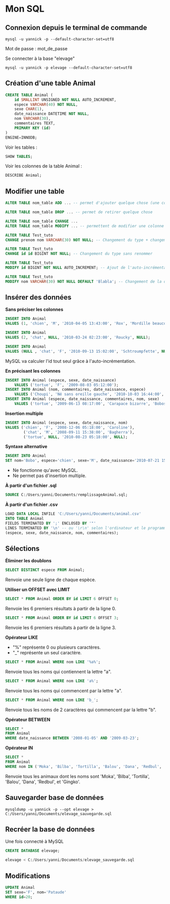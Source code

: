 # Mon SQL

## Connexion depuis le terminal de commande
```
mysql -u yannick -p --default-character-set=utf8
```
Mot de passe : mot_de_passe

Se connecter à la base "elevage"
```
mysql -u yannick -p elevage --default-character-set=utf8
```

## Création d'une table Animal
```sql
CREATE TABLE Animal (
    id SMALLINT UNSIGNED NOT NULL AUTO_INCREMENT,
    espece VARCHAR(40) NOT NULL,
    sexe CHAR(1),
    date_naissance DATETIME NOT NULL,
    nom VARCHAR(30),
    commentaires TEXT,
    PRIMARY KEY (id)
)
ENGINE=INNODB;
```
Voir les tables :
```sql
SHOW TABLES;
```
Voir les colonnes de la table Animal :
```sql
DESCRIBE Animal;
```

## Modifier une table
```sql
ALTER TABLE nom_table ADD ... -- permet d'ajouter quelque chose (une colonne par exemple)

ALTER TABLE nom_table DROP ... -- permet de retirer quelque chose 

ALTER TABLE nom_table CHANGE ...
ALTER TABLE nom_table MODIFY ... -- permettent de modifier une colonne
```

```sql
ALTER TABLE Test_tuto 
CHANGE prenom nom VARCHAR(30) NOT NULL; -- Changement du type + changement du nom

ALTER TABLE Test_tuto 
CHANGE id id BIGINT NOT NULL; -- Changement du type sans renommer

ALTER TABLE Test_tuto
MODIFY id BIGINT NOT NULL AUTO_INCREMENT; -- Ajout de l'auto-incrémentation

ALTER TABLE Test_tuto 
MODIFY nom VARCHAR(30) NOT NULL DEFAULT 'Blabla'; -- Changement de la description (même type mais ajout d'une valeur par défaut)
```

## Insérer des données

**Sans préciser les colonnes**
```sql
INSERT INTO Animal 
VALUES (1, 'chien', 'M', '2010-04-05 13:43:00', 'Rox', 'Mordille beaucoup');
```
```sql
INSERT INTO Animal 
VALUES (2, 'chat', NULL, '2010-03-24 02:23:00', 'Roucky', NULL);
```
```sql
INSERT INTO Animal 
VALUES (NULL , 'chat', 'F', '2010-09-13 15:02:00', 'Schtroumpfette', NULL);
```
MySQL va calculer l'id tout seul grâce à l'auto-incrémentation.

**En précisant les colonnes**
```sql
INSERT INTO Animal (espece, sexe, date_naissance) 
    VALUES ('tortue', 'F', '2009-08-03 05:12:00');
INSERT INTO Animal (nom, commentaires, date_naissance, espece) 
    VALUES ('Choupi', 'Né sans oreille gauche', '2010-10-03 16:44:00', 'chat');
INSERT INTO Animal (espece, date_naissance, commentaires, nom, sexe) 
    VALUES ('tortue', '2009-06-13 08:17:00', 'Carapace bizarre', 'Bobosse', 'F');
```

**Insertion multiple**
```sql
INSERT INTO Animal (espece, sexe, date_naissance, nom) 
VALUES ('chien', 'F', '2008-12-06 05:18:00', 'Caroline'),
        ('chat', 'M', '2008-09-11 15:38:00', 'Bagherra'),
        ('tortue', NULL, '2010-08-23 05:18:00', NULL);
```

**Syntaxe alternative**
```sql
INSERT INTO Animal 
SET nom='Bobo', espece='chien', sexe='M', date_naissance='2010-07-21 15:41:00';
```
- Ne fonctionne qu'avec MySQL.
- Ne permet pas d'insertion multiple.

**À partir d'un fichier .sql**
```sql
SOURCE C:/Users/yanni/Documents/remplissageAnimal.sql;
```

**À partir d'un fichier .csv**
```sql
LOAD DATA LOCAL INFILE 'C:/Users/yanni/Documents/animal.csv'
INTO TABLE Animal
FIELDS TERMINATED BY ';' ENCLOSED BY '"'
LINES TERMINATED BY '\n' -- ou '\r\n' selon l'ordinateur et le programme utilisés pour créer le fichier
(espece, sexe, date_naissance, nom, commentaires);
```

## Sélections

**Éliminer les doublons**
```sql
SELECT DISTINCT espece FROM Animal;
```
Renvoie une seule ligne de chaque espèce.

**Utiliser un OFFSET avec LIMIT**
```sql
SELECT * FROM Animal ORDER BY id LIMIT 6 OFFSET 0;
```
Renvoie les 6 premiers résultats à partir de la ligne 0.
```sql
SELECT * FROM Animal ORDER BY id LIMIT 6 OFFSET 3;
```
Renvoie les 6 premiers résultats à partir de la ligne 3. 

**Opérateur LIKE**
- "%" représente 0 ou plusieurs caractères.
- "_" représente un seul caractère.
```sql
SELECT * FROM Animal WHERE nom LIKE '%a%';
```
Renvoie tous les noms qui contiennent la lettre "a".
```sql
SELECT * FROM Animal WHERE nom LIKE 'a%';
```
Renvoie tous les noms qui commencent par la lettre "a".
```sql
SELECT * FROM Animal WHERE nom LIKE 'b_';
```
Renvoie tous les noms de 2 caractères qui commencent par la lettre "b".

**Opérateur BETWEEN**
```sql
SELECT * 
FROM Animal 
WHERE date_naissance BETWEEN '2008-01-05' AND '2009-03-23';
```

**Opérateur IN**
```sql
SELECT * 
FROM Animal 
WHERE nom IN ('Moka', 'Bilba', 'Tortilla', 'Balou', 'Dana', 'Redbul', 'Gingko');
```
Renvoie tous les animaux dont les noms sont 'Moka', 'Bilba', 'Tortilla', 'Balou', 'Dana', 'Redbul', et 'Gingko'.

## Sauvegarder base de données
```
mysqldump -u yannick -p --opt elevage > C:/Users/yanni/Documents/elevage_sauvegarde.sql
```

## Recréer la base de données
Une fois connecté à MySQL
```sql
CREATE DATABASE elevage;
```
```sql
elevage < C:/Users/yanni/Documents/elevage_sauvegarde.sql
```

## Modifications
```sql
UPDATE Animal 
SET sexe='F', nom='Pataude' 
WHERE id=20;
```

